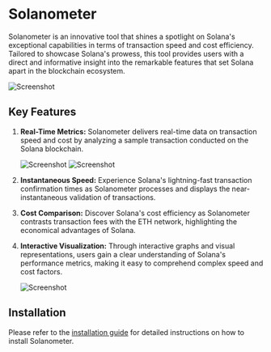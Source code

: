 # Solanometer

Solanometer is an innovative tool that shines a spotlight on Solana's exceptional capabilities in terms of transaction speed and cost efficiency. Tailored to showcase Solana's prowess, this tool provides users with a direct and informative insight into the remarkable features that set Solana apart in the blockchain ecosystem.

![Screenshot](https://github.com/nauriculus/Solanometer/assets/24634581/85bf2868-6e9d-445f-8942-8d24f6352c2d)

## Key Features

1. **Real-Time Metrics:** Solanometer delivers real-time data on transaction speed and cost by analyzing a sample transaction conducted on the Solana blockchain.

   ![Screenshot](https://github.com/nauriculus/Solanometer/assets/24634581/1fbde95a-ab10-4ebb-b992-fa0b040ddc92)
   ![Screenshot](https://github.com/nauriculus/Solanometer/assets/24634581/5f87d614-8c58-4611-beab-0964d617b165)

2. **Instantaneous Speed:** Experience Solana's lightning-fast transaction confirmation times as Solanometer processes and displays the near-instantaneous validation of transactions.

3. **Cost Comparison:** Discover Solana's cost efficiency as Solanometer contrasts transaction fees with the ETH network, highlighting the economical advantages of Solana.

4. **Interactive Visualization:** Through interactive graphs and visual representations, users gain a clear understanding of Solana's performance metrics, making it easy to comprehend complex speed and cost factors.

   ![Screenshot](https://github.com/nauriculus/Solanometer/assets/24634581/346042b0-33bc-4f11-9332-8b4ab70e2fa8)

## Installation

Please refer to the [installation guide](https://github.com/nauriculus/Solanometer/installation) for detailed instructions on how to install Solanometer.
